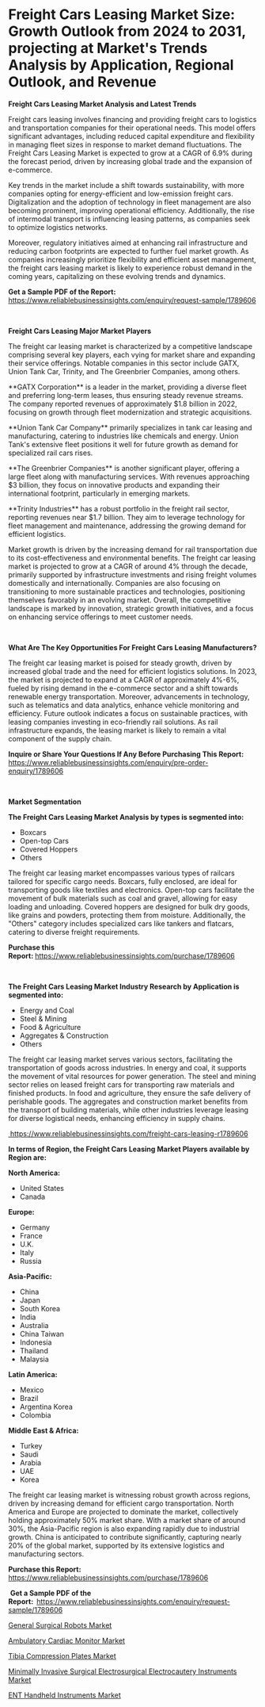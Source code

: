 <p><h1>Freight Cars Leasing Market Size: Growth Outlook from 2024 to 2031, projecting at Market's Trends Analysis by Application, Regional Outlook, and Revenue</h1></p><p><strong>Freight Cars Leasing Market Analysis and Latest Trends</strong></p>
<p><p>Freight cars leasing involves financing and providing freight cars to logistics and transportation companies for their operational needs. This model offers significant advantages, including reduced capital expenditure and flexibility in managing fleet sizes in response to market demand fluctuations. The Freight Cars Leasing Market is expected to grow at a CAGR of 6.9% during the forecast period, driven by increasing global trade and the expansion of e-commerce.</p><p>Key trends in the market include a shift towards sustainability, with more companies opting for energy-efficient and low-emission freight cars. Digitalization and the adoption of technology in fleet management are also becoming prominent, improving operational efficiency. Additionally, the rise of intermodal transport is influencing leasing patterns, as companies seek to optimize logistics networks.</p><p>Moreover, regulatory initiatives aimed at enhancing rail infrastructure and reducing carbon footprints are expected to further fuel market growth. As companies increasingly prioritize flexibility and efficient asset management, the freight cars leasing market is likely to experience robust demand in the coming years, capitalizing on these evolving trends and dynamics.</p></p>
<p><strong>Get a Sample PDF of the Report:&nbsp;</strong> <a href="https://www.reliablebusinessinsights.com/enquiry/request-sample/1789606?utm_campaign=1555&utm_medium=2&utm_source=Github&utm_content=ia&utm_term=13102024&utm_id=freight-cars-leasing">https://www.reliablebusinessinsights.com/enquiry/request-sample/1789606</a></p>
<p>&nbsp;</p>
<p><strong>Freight Cars Leasing Major Market Players</strong></p>
<p><p>The freight car leasing market is characterized by a competitive landscape comprising several key players, each vying for market share and expanding their service offerings. Notable companies in this sector include GATX, Union Tank Car, Trinity, and The Greenbrier Companies, among others.</p><p>**GATX Corporation** is a leader in the market, providing a diverse fleet and preferring long-term leases, thus ensuring steady revenue streams. The company reported revenues of approximately $1.8 billion in 2022, focusing on growth through fleet modernization and strategic acquisitions.</p><p>**Union Tank Car Company** primarily specializes in tank car leasing and manufacturing, catering to industries like chemicals and energy. Union Tank's extensive fleet positions it well for future growth as demand for specialized rail cars rises. </p><p>**The Greenbrier Companies** is another significant player, offering a large fleet along with manufacturing services. With revenues approaching $3 billion, they focus on innovative products and expanding their international footprint, particularly in emerging markets.</p><p>**Trinity Industries** has a robust portfolio in the freight rail sector, reporting revenues near $1.7 billion. They aim to leverage technology for fleet management and maintenance, addressing the growing demand for efficient logistics.</p><p>Market growth is driven by the increasing demand for rail transportation due to its cost-effectiveness and environmental benefits. The freight car leasing market is projected to grow at a CAGR of around 4% through the decade, primarily supported by infrastructure investments and rising freight volumes domestically and internationally. Companies are also focusing on transitioning to more sustainable practices and technologies, positioning themselves favorably in an evolving market. Overall, the competitive landscape is marked by innovation, strategic growth initiatives, and a focus on enhancing service offerings to meet customer needs.</p></p>
<p>&nbsp;</p>
<p><strong>What Are The Key Opportunities For Freight Cars Leasing Manufacturers?</strong></p>
<p><p>The freight car leasing market is poised for steady growth, driven by increased global trade and the need for efficient logistics solutions. In 2023, the market is projected to expand at a CAGR of approximately 4%-6%, fueled by rising demand in the e-commerce sector and a shift towards renewable energy transportation. Moreover, advancements in technology, such as telematics and data analytics, enhance vehicle monitoring and efficiency. Future outlook indicates a focus on sustainable practices, with leasing companies investing in eco-friendly rail solutions. As rail infrastructure expands, the leasing market is likely to remain a vital component of the supply chain.</p></p>
<p><strong>Inquire or Share Your Questions If Any Before Purchasing This Report:</strong> <a href="https://www.reliablebusinessinsights.com/enquiry/pre-order-enquiry/1789606?utm_campaign=1555&utm_medium=2&utm_source=Github&utm_content=ia&utm_term=13102024&utm_id=freight-cars-leasing">https://www.reliablebusinessinsights.com/enquiry/pre-order-enquiry/1789606</a></p>
<p>&nbsp;</p>
<p><strong>Market Segmentation</strong></p>
<p><strong>The Freight Cars Leasing Market Analysis by types is segmented into:</strong></p>
<p><ul><li>Boxcars</li><li>Open-top Cars</li><li>Covered Hoppers</li><li>Others</li></ul></p>
<p><p>The freight car leasing market encompasses various types of railcars tailored for specific cargo needs. Boxcars, fully enclosed, are ideal for transporting goods like textiles and electronics. Open-top cars facilitate the movement of bulk materials such as coal and gravel, allowing for easy loading and unloading. Covered hoppers are designed for bulk dry goods, like grains and powders, protecting them from moisture. Additionally, the "Others" category includes specialized cars like tankers and flatcars, catering to diverse freight requirements.</p></p>
<p><strong>Purchase this Report:&nbsp;</strong><a href="https://www.reliablebusinessinsights.com/purchase/1789606?utm_campaign=1555&utm_medium=2&utm_source=Github&utm_content=ia&utm_term=13102024&utm_id=freight-cars-leasing">https://www.reliablebusinessinsights.com/purchase/1789606</a></p>
<p>&nbsp;</p>
<p><strong>The Freight Cars Leasing Market Industry Research by Application is segmented into:</strong></p>
<p><ul><li>Energy and Coal</li><li>Steel & Mining</li><li>Food & Agriculture</li><li>Aggregates & Construction</li><li>Others</li></ul></p>
<p><p>The freight car leasing market serves various sectors, facilitating the transportation of goods across industries. In energy and coal, it supports the movement of vital resources for power generation. The steel and mining sector relies on leased freight cars for transporting raw materials and finished products. In food and agriculture, they ensure the safe delivery of perishable goods. The aggregates and construction market benefits from the transport of building materials, while other industries leverage leasing for diverse logistical needs, enhancing efficiency in supply chains.</p></p>
<p><a href="https://www.reliablebusinessinsights.com/freight-cars-leasing-r1789606?utm_campaign=1555&utm_medium=2&utm_source=Github&utm_content=ia&utm_term=13102024&utm_id=freight-cars-leasing">&nbsp;https://www.reliablebusinessinsights.com/freight-cars-leasing-r1789606</a></p>
<p><strong>In terms of Region, the Freight Cars Leasing Market Players available by Region are:</strong></p>
<p>
    <p> <strong> North America: </strong>
        <ul>
            <li>United States</li>
            <li>Canada</li>
        </ul>
        </p> 
    <p> <strong> Europe: </strong>
        <ul>
            <li>Germany</li>
            <li>France</li>
            <li>U.K.</li>
            <li>Italy</li>
            <li>Russia</li>
        </ul>
        </p> 
    <p> <strong> Asia-Pacific: </strong>
        <ul>
            <li>China</li>
            <li>Japan</li>
            <li>South Korea</li>
            <li>India</li>
            <li>Australia</li>
            <li>China Taiwan</li>
            <li>Indonesia</li>
            <li>Thailand</li>
            <li>Malaysia</li>
        </ul>
        </p> 
    <p> <strong> Latin America: </strong>
        <ul>
            <li>Mexico</li>
            <li>Brazil</li>
            <li>Argentina Korea</li>
            <li>Colombia</li>
        </ul>
        </p> 
    <p> <strong> Middle East & Africa: </strong>
        <ul>
            <li>Turkey</li>
            <li>Saudi</li>
            <li>Arabia</li>
            <li>UAE</li>
            <li>Korea</li>
        </ul>
    </p>
    </p>
<p><p>The freight car leasing market is witnessing robust growth across regions, driven by increasing demand for efficient cargo transportation. North America and Europe are projected to dominate the market, collectively holding approximately 50% market share. With a market share of around 30%, the Asia-Pacific region is also expanding rapidly due to industrial growth. China is anticipated to contribute significantly, capturing nearly 20% of the global market, supported by its extensive logistics and manufacturing sectors.</p></p>
<p><strong>Purchase this Report: </strong><a href="https://www.reliablebusinessinsights.com/purchase/1789606?utm_campaign=1555&utm_medium=2&utm_source=Github&utm_content=ia&utm_term=13102024&utm_id=freight-cars-leasing">https://www.reliablebusinessinsights.com/purchase/1789606</a></p>
<p>&nbsp;<strong>Get a Sample PDF of the Report:&nbsp;&nbsp;</strong><a href="https://www.reliablebusinessinsights.com/enquiry/request-sample/1789606?utm_campaign=1555&utm_medium=2&utm_source=Github&utm_content=ia&utm_term=13102024&utm_id=freight-cars-leasing">https://www.reliablebusinessinsights.com/enquiry/request-sample/1789606</a></p>
<p><strong></strong></p>
<p><p><a href="https://www.linkedin.com/pulse/global-general-surgical-robots-industry-analysis-share-6xvre?utm_campaign=1555&utm_medium=2&utm_source=Github&utm_content=ia&utm_term=13102024&utm_id=freight-cars-leasing">General Surgical Robots Market</a></p><p><a href="https://www.linkedin.com/pulse/ambulatory-cardiac-monitor-industry-sector-market-dynamics-bazie?utm_campaign=1555&utm_medium=2&utm_source=Github&utm_content=ia&utm_term=13102024&utm_id=freight-cars-leasing">Ambulatory Cardiac Monitor Market</a></p><p><a href="https://www.linkedin.com/pulse/tibia-compression-plates-market-investigation-industry-evolution-uotbe?utm_campaign=1555&utm_medium=2&utm_source=Github&utm_content=ia&utm_term=13102024&utm_id=freight-cars-leasing">Tibia Compression Plates Market</a></p><p><a href="https://www.linkedin.com/pulse/minimally-invasive-surgical-electrosurgical-electrocautery-la99e?utm_campaign=1555&utm_medium=2&utm_source=Github&utm_content=ia&utm_term=13102024&utm_id=freight-cars-leasing">Minimally Invasive Surgical Electrosurgical Electrocautery Instruments Market</a></p><p><a href="https://www.linkedin.com/pulse/surfing-ent-handheld-instruments-wave-riding-market-currents-m9dme?utm_campaign=1555&utm_medium=2&utm_source=Github&utm_content=ia&utm_term=13102024&utm_id=freight-cars-leasing">ENT Handheld Instruments Market</a></p></p>